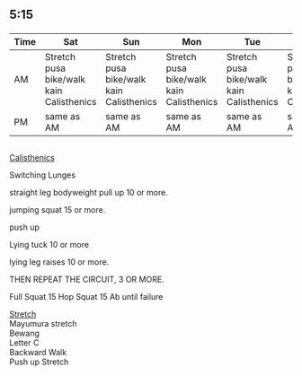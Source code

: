 
## <p color="red">5:15</p>
| Time | Sat | Sun | Mon | Tue | Wed | Thu | Fri |
| --- | --- | --- | --- | --- | --- | --- | --- |
| AM | Stretch <br> pusa <br> bike/walk <br> kain <br> Calisthenics | Stretch <br> pusa <br> bike/walk <br> kain <br> Calisthenics | Stretch <br> pusa <br> bike/walk <br> kain <br> Calisthenics | Stretch <br> pusa <br> bike/walk <br> kain <br> Calisthenics | Stretch <br> pusa <br> bike/walk <br> kain <br> Calisthenics | Stretch <br> pusa <br> bike/walk <br> kain <br> Calisthenics | Stretch <br> pusa <br> bike/walk <br> kain <br> Calisthenics |
| PM | same as AM | same as AM | same as AM | same as AM | same as AM | same as AM | same as AM |


##







[Calisthenics](https://www.youtube.com/watch?v=ay15dc2cvm0)  

Switching Lunges

straight leg bodyweight pull up 10 or more.  

jumping squat 15 or more.  

push up  

Lying tuck  10 or more

lying leg raises 10 or more.  

THEN REPEAT THE CIRCUIT, 3 OR MORE.  


Full Squat  15
Hop Squat  15
Ab until failure 






[Stretch](https://www.youtube.com/watch?v=4zBnM_uozXM)  
Mayumura stretch  
Bewang  
Letter C  
Backward Walk  
Push up Stretch

